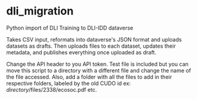 # dli_migration
Python import of DLI Training to DLI-IDD dataverse

Takes CSV input, reformats into dataverse's JSON format and uploads datasets as drafts. Then uploads files to each dataset, updates their metadata, and publishes everything once uploaded as draft.

Change the API header to you API token.
Test file is included but you can move this script to a directory with a different file and change the name of the file accessed.
Also, add a folder with all the files to add in their respective folders, labeled by the old CUDO id ex: *directory*/files/2338/ecosoc.pdf etc.
